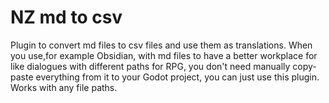 # NZ md to csv
Plugin to convert md files to csv files and use them as translations. When you use,for example Obsidian, with md files to have a better workplace for like dialogues with different paths for RPG, you don't need manually copy-paste everything from it to your Godot project, you can just use this plugin.
Works with any file paths.
